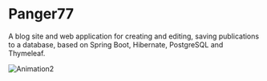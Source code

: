 # Panger77
A blog site and web application for creating and editing, saving publications to a database, based on Spring Boot, Hibernate, PostgreSQL and Thymeleaf.

![Animation2](https://user-images.githubusercontent.com/73635745/173428666-932cfe7a-6499-410a-b05e-355ae8b3e69b.gif)
